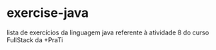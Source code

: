 # exercise-java
lista de exercícios da linguagem java referente à atividade 8 do curso FullStack da +PraTi
